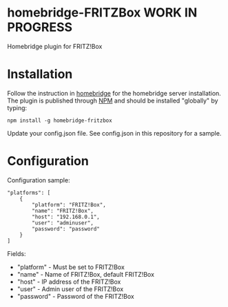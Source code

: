 # homebridge-FRITZBox WORK IN PROGRESS
Homebridge plugin for FRITZ!Box

# Installation
Follow the instruction in [homebridge](https://www.npmjs.com/package/homebridge) for the homebridge server installation.
The plugin is published through [NPM](https://www.npmjs.com/package/homebridge-fritzbox) and should be installed "globally" by typing:
```
npm install -g homebridge-fritzbox
```
Update your config.json file. See config.json in this repository for a sample.

# Configuration

Configuration sample:
```
"platforms": [
    {
        "platform": "FRITZ!Box",
        "name": "FRITZ!Box",
        "host": "192.168.0.1",
        "user": "adminuser",
        "password": "password"
    }
]
```

Fields: 
* "platform" - Must be set to FRITZ!Box
* "name" - Name of FRITZ!Box, default FRITZ!Box
* "host" - IP address of the FRITZ!Box
* "user" - Admin user of the FRITZ!Box
* "password" - Password of the FRITZ!Box
